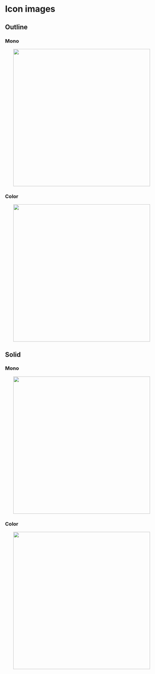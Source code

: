 # Icon images

## Outline

### Mono

<p align="center">
<img width="450" src="https://raw.githubusercontent.com/shinokada/flowbite-svelte-icons/main/static/images/outline-mono.png" />
</p>

### Color

<p align="center">
<img width="450" src="https://raw.githubusercontent.com/shinokada/flowbite-svelte-icons/main/static/images/flowbite-svelte-icons-outline.png" />
</p>

## Solid

### Mono

<p align="center">
<img width="450" src="https://raw.githubusercontent.com/shinokada/flowbite-svelte-icons/main/static/images/solid-mono.png" />
</p>

### Color

<p align="center">
<img width="450" src="https://raw.githubusercontent.com/shinokada/flowbite-svelte-icons/main/static/images/flowbite-svelte-icons-solid.png" />
</p>

